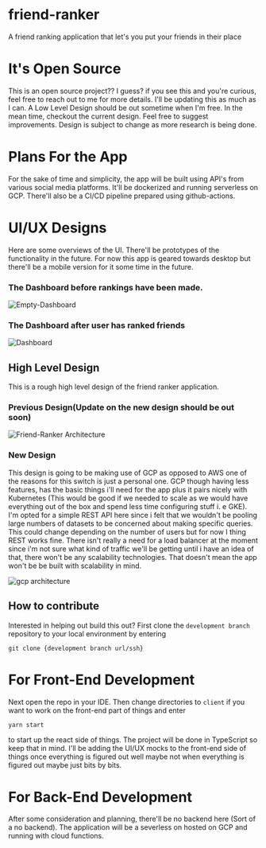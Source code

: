 # friend-ranker
A friend ranking application that let's you put your friends in their place 

# It's Open Source
This is an open source project?? I guess? if you see this and you're curious, feel free to reach out to me for more details. 
I'll be updating this as much as I can. A Low Level Design should be out sometime when I'm free. In the mean time, checkout the current design. 
Feel free to suggest improvements. Design is subject to change as more research is being done.

# Plans For the App
For the sake of time and simplicity, the app will be built using API's from various social media platforms. It'll be dockerized and running serverless on GCP. There'll also be a CI/CD pipeline prepared using github-actions.

# UI/UX Designs
Here are some overviews of the UI. There'll be prototypes of the functionality in the future. For now this app is geared towards desktop but there'll be a mobile version for it 
some time in the future.
  ### The Dashboard before rankings have been made.
   ![Empty-Dashboard](https://user-images.githubusercontent.com/61554248/150936920-b77f964b-81d8-43d5-bb6d-1cc4c78b86da.png)
   
  ### The Dashboard after user has ranked friends
   ![Dashboard](https://user-images.githubusercontent.com/61554248/150937118-ec628c2f-ec85-4fea-a3ce-1925de1d2416.png)



## High Level Design
This is a rough high level design of the friend ranker application.
### Previous Design(Update on the new design should be out soon) 
![Friend-Ranker Architecture](https://user-images.githubusercontent.com/61554248/141692748-f48877ed-b6a6-49ad-867d-7b77549b4b7d.png)

### New Design
This design is going to be making use of GCP as opposed to AWS one of the reasons for this switch is just a personal one. GCP though having less features, 
has the basic things i'll need for the app plus it pairs nicely with Kubernetes (This would be good if we needed to scale as we would have everything out of the box and spend less time configuring stuff i. e GKE).  I'm opted for a simple REST API here since i felt that we wouldn't be pooling large numbers of datasets to be concerned about making specific queries. This could change depending on the number of users but for now I thing REST works fine. There isn't really a need for a load balancer at the moment since i'm not sure what kind of traffic we'll be getting until i have an idea of that, there won't be any scalability technologies. That doesn't mean the app won't be be built with scalability in mind.

![gcp architecture](https://user-images.githubusercontent.com/61554248/151041901-44b93c30-32ae-4612-8199-a86fe7a75926.png)


## How to contribute
Interested in helping out build this out? 
First clone the `development branch` repository to your local environment  by entering 

`git clone {development branch url/ssh} `

# For Front-End Development
Next open the repo in your IDE. Then change directories to `client` if you want to work on the front-end part of things and enter 

`yarn start`

to start up the react side of things. The project will be done in TypeScript so keep that in mind. I'll be adding the UI/UX mocks to the front-end side of things once everything is figured out well maybe not when everything is figured out maybe just bits by bits.

# For Back-End Development
After some consideration and planning, there'll be no backend here (Sort of a no backend). The application will be a severless on hosted on GCP and running with cloud functions.
